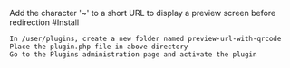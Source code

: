 Add the character '~' to a short URL to display a preview screen before redirection
#Install

    In /user/plugins, create a new folder named preview-url-with-qrcode
    Place the plugin.php file in above directory
    Go to the Plugins administration page and activate the plugin
